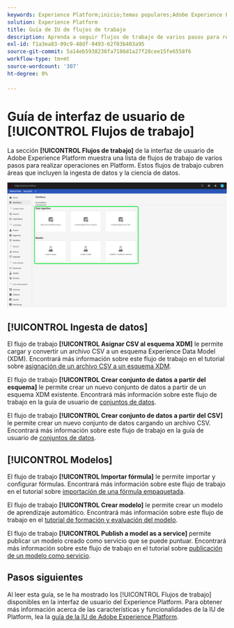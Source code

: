 ```yaml
---
keywords: Experience Platform;inicio;temas populares;Adobe Experience Platform;guía de usuario;guía de iu;guía de iu de flujos de trabajo;guía de iu de flujos de trabajo;flujos de trabajo;guía de usuario de flujos de trabajo;
solution: Experience Platform
title: Guía de IU de flujos de trabajo
description: Aprenda a seguir flujos de trabajo de varios pasos para realizar operaciones comunes en la interfaz de usuario de Adobe Experience Platform.
exl-id: f1a3ea83-09c9-48df-9493-62f03b403a95
source-git-commit: 5a14eb5938236fa7186d1a27f28cee15fe6558f6
workflow-type: tm+mt
source-wordcount: '307'
ht-degree: 0%

---
```


# Guía de interfaz de usuario de [!UICONTROL Flujos de trabajo]

La sección **[!UICONTROL Flujos de trabajo]** de la interfaz de usuario de Adobe Experience Platform muestra una lista de flujos de trabajo de varios pasos para realizar operaciones en Platform. Estos flujos de trabajo cubren áreas que incluyen la ingesta de datos y la ciencia de datos.

![flujos de trabajo](./images/workflows/workflows.png)

## [!UICONTROL Ingesta de datos]

El flujo de trabajo **[!UICONTROL Asignar CSV al esquema XDM]** le permite cargar y convertir un archivo CSV a un esquema Experience Data Model (XDM). Encontrará más información sobre este flujo de trabajo en el tutorial sobre [asignación de un archivo CSV a un esquema XDM](../ingestion/tutorials/map-csv/overview.md).

El flujo de trabajo **[!UICONTROL Crear conjunto de datos a partir del esquema]** le permite crear un nuevo conjunto de datos a partir de un esquema XDM existente. Encontrará más información sobre este flujo de trabajo en la guía de usuario de [conjuntos de datos](../catalog/datasets/user-guide.md#schema).

El flujo de trabajo **[!UICONTROL Crear conjunto de datos a partir del CSV]** le permite crear un nuevo conjunto de datos cargando un archivo CSV. Encontrará más información sobre este flujo de trabajo en la guía de usuario de [conjuntos de datos](../catalog/datasets/user-guide.md#csv).

## [!UICONTROL Modelos]

El flujo de trabajo **[!UICONTROL Importar fórmula]** le permite importar y configurar fórmulas. Encontrará más información sobre este flujo de trabajo en el tutorial sobre [importación de una fórmula empaquetada](../data-science-workspace/models-recipes/import-packaged-recipe-ui.md).

El flujo de trabajo **[!UICONTROL Crear modelo]** le permite crear un modelo de aprendizaje automático. Encontrará más información sobre este flujo de trabajo en el [tutorial de formación y evaluación del modelo](../data-science-workspace/models-recipes/train-evaluate-model-ui.md).

El flujo de trabajo **[!UICONTROL Publish a model as a service]** permite publicar un modelo creado como servicio que se puede puntuar. Encontrará más información sobre este flujo de trabajo en el tutorial sobre [publicación de un modelo como servicio](../data-science-workspace/models-recipes/publish-model-service-ui.md).

## Pasos siguientes

Al leer esta guía, se le ha mostrado los [!UICONTROL Flujos de trabajo] disponibles en la interfaz de usuario del Experience Platform. Para obtener más información acerca de las características y funcionalidades de la IU de Platform, lea la [guía de la IU de Adobe Experience Platform](ui-guide.md).
